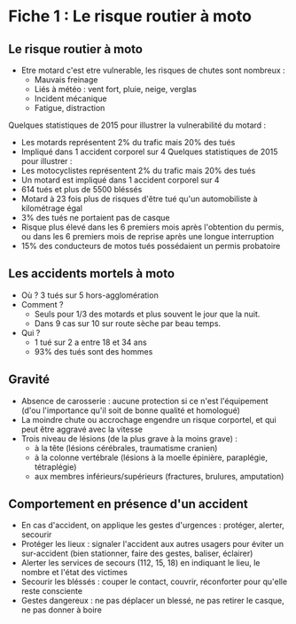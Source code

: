 # Fiche 1 : Le risque routier à moto

## Le risque routier à moto

-  Etre motard c'est etre vulnerable, les risques de chutes sont nombreux :
    * Mauvais freinage
    * Liés à météo : vent fort, pluie, neige, verglas
    * Incident mécanique
    * Fatigue, distraction

Quelques statistiques de 2015 pour illustrer la vulnerabilité du motard :
- Les motards représentent 2% du trafic mais 20% des tués
- Impliqué dans 1 accident corporel sur 4
Quelques statistiques de 2015 pour illustrer :
- Les motocyclistes représentent 2% du trafic mais 20% des tués
- Un motard est impliqué dans 1 accident corporel sur 4
- 614 tués et plus de 5500 bléssés
- Motard à 23 fois plus de risques d'être tué qu'un automobiliste à kilométrage égal
- 3% des tués ne portaient pas de casque
- Risque plus élevé dans les 6 premiers mois après l'obtention du permis, ou dans les 6 premiers mois de reprise après une longue interruption
- 15% des conducteurs de motos tués possédaient un permis probatoire


## Les accidents mortels à moto

- Où ? 3 tués sur 5 hors-agglomération
- Comment ?
    - Seuls pour 1/3 des motards et plus souvent le jour que la nuit.
    - Dans 9 cas sur 10 sur route sèche par beau temps.
- Qui ?
    - 1 tué sur 2 a entre 18 et 34 ans
    - 93% des tués sont des hommes

## Gravité

- Absence de carosserie : aucune protection si ce n'est l'équipement (d'ou l'importance qu'il soit de bonne qualité et homologué)
- La moindre chute ou accrochage engendre un risque corportel, et qui peut être aggravé avec la vitesse
- Trois niveau de lésions (de la plus grave à la moins grave) :
    - à la tête (lésions cérébrales, traumatisme cranien)
    - à la colonne vertébrale (lésions à la moelle épinière, paraplégie, tétraplégie)
    - aux membres inférieurs/supérieurs (fractures, brulures, amputation)


## Comportement en présence d'un accident

- En cas d'accident, on applique les gestes d'urgences : protéger, alerter, secourir
- Protéger les lieux : signaler l'accident aux autres usagers pour éviter un sur-accident (bien stationner, faire des gestes, baliser, éclairer)
- Alerter les services de secours (112, 15, 18) en indiquant le lieu, le nombre et l'état des victimes
- Secourir les bléssés : couper le contact, couvrir, réconforter pour qu'elle reste consciente
- Gestes dangereux : ne pas déplacer un blessé, ne pas retirer le casque, ne pas donner à boire